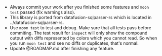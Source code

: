 - Always commit your work after you finished some features and `moon test` passed (fix warnings also).
- This library is ported from datafusion-sqlparser-rs which is located in ../datafusion-sqlparser-rs.
- Use `moon test` to test and debug. Make sure that all tests pass before commiting. The test result for `inspect` will only show the compound output with diffs represented by colors which you cannot read. So when you run `moon test` and see no diffs or duplicates, that's normal.
- Update @ROADMAP.md after finishing any feature.